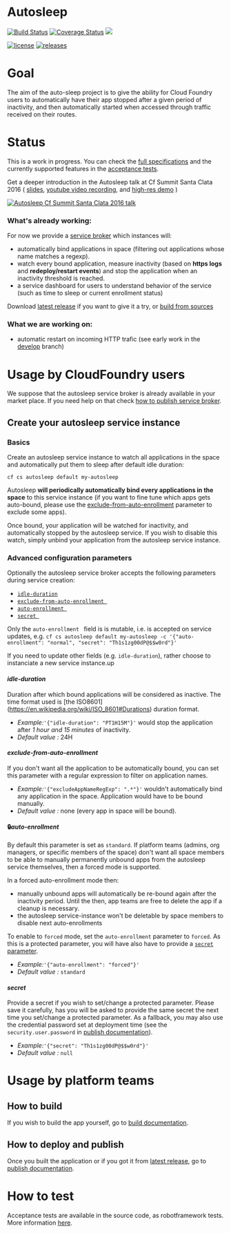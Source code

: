 # Autosleep 
[![Build Status](https://travis-ci.org/Orange-OpenSource/autosleep.svg?branch=develop)](https://travis-ci.org/Orange-OpenSource/autosleep) 
[![Coverage Status](https://coveralls.io/repos/github/Orange-OpenSource/autosleep/badge.svg?branch=develop)](https://coveralls.io/github/Orange-OpenSource/autosleep?branch=develop) 
[![](https://img.shields.io/github/issues/Orange-OpenSource/autosleep.svg)](https://github.com/Orange-OpenSource/autosleep/issues)

[![license](https://img.shields.io/github/license/Orange-OpenSource/autosleep.svg)](https://github.com/Orange-OpenSource/autosleep/blob/develop/LICENSE) 
[![releases](https://img.shields.io/github/release/Orange-OpenSource/autosleep.svg)](https://github.com/Orange-OpenSource/autosleep/releases)


# Goal
The aim of the auto-sleep project is to give the ability for Cloud Foundry users to automatically have their app stopped after a given period of inactivity, and then automatically started when accessed through traffic received on their routes.

# Status
This is a work in progress. 
You can check the [full specifications](https://docs.google.com/document/d/1tMhIBX3tw7kPEOMCzKhUgmtmr26GVxyXwUTwMO71THI/) and the currently supported features in the [acceptance tests](doc/acceptance.md).

Get a deeper introduction in the Autosleep talk at Cf Summit Santa Clata 2016 ( [slides](http://fr.slideshare.net/gberche/autosleep-inactive-apps-get-automatically-put-to-sleep-and-restarted-on-incoming-traffic),  [youtube video recording](https://www.youtube.com/watch?v=fQQRGxqkM-4&index=29&list=PLhuMOCWn4P9gGrKEtCBKYpEl5BXGBCsQZ), and [high-res demo](https://drive.google.com/open?id=0B_RQz82RzSUndnd4TFJOODFkTU0) )

[![Autosleep Cf Summit Santa Clata 2016 talk](https://cloud.githubusercontent.com/assets/4748380/16609625/d3367eba-4355-11e6-9392-25e6958d59d8.png)](http://fr.slideshare.net/gberche/autosleep-inactive-apps-get-automatically-put-to-sleep-and-restarted-on-incoming-traffic)

### What's already working:
For now we provide a [service broker](https://docs.cloudfoundry.org/services/managing-service-brokers.html) which instances will:

* automatically bind applications in space (filtering out applications whose name matches a regexp).
* watch every bound application, measure inactivity (based on **https logs** and **redeploy/restart events**) and stop the application when an inactivity threshold is reached.
* a service dashboard for users to understand behavior of the service (such as time to sleep or current enrollment status)

Download [latest release](https://github.com/Orange-OpenSource/autosleep/releases/) if you want to give it a try, or [build from sources](/doc/build.md)

### What we are working on:
* automatic restart on incoming HTTP trafic (see early work in the [develop](https://github.com/Orange-OpenSource/autosleep/tree/develop) branch)

# Usage by CloudFoundry users

We suppose that the autosleep service broker is already available in your market place. If you need help on that check [how to publish service broker](doc/publish.md).


## Create your autosleep service instance

### Basics

Create an autosleep service instance to watch all applications in the space and automatically put them to sleep after default idle duration:

`
cf cs autosleep default my-autosleep
`

Autosleep **will periodically automatically bind every applications in the space** to this service instance (if you want to fine tune which apps gets auto-bound, please use the [exclude-from-auto-enrollment](#exclude-from-auto-enrollment) parameter to exclude some apps). 

Once bound, your application will be watched for inactivity, and automatically stopped by the autosleep service. If you wish to disable this watch, simply unbind your application from the autosleep service instance.

### Advanced configuration parameters

Optionally the autosleep service broker accepts the following parameters during service creation: 

- [`idle-duration`](#idle-duration)
- [`exclude-from-auto-enrollment `](#exclude-from-auto-enrollment)
- [`auto-enrollment `](#lockauto-enrollment)
- [`secret `](#secret)

<!--
- [`autosleep-despite-route-services-error`](#autosleep-despite-route-services-error)
-->

Only the `auto-enrollment ` field is is mutable, i.e. is accepted on service updates, e.g.
`
cf cs autosleep default my-autosleep -c '{"auto-enrollment": "normal", "secret": "Th1s1zg00dP@$$w0rd"}'
`

If you need to update other fields (e.g. `idle-duration`), rather choose to instanciate a new service instance.up

#### *idle-duration* 
Duration after which bound applications will be considered as inactive. The time format used is [the ISO8601] (https://en.wikipedia.org/wiki/ISO_8601#Durations) duration format.

- *Example:*`'{"idle-duration": "PT1H15M"}'`
 would stop the application after *1 hour and 15 minutes* of inactivity.
- *Default value :*  24H

#### *exclude-from-auto-enrollment* 
If you don't want all the application to be automatically bound, you can set this parameter with a regular expression to filter on application names.

- *Example:*`'{"excludeAppNameRegExp": ".*"}'`
 wouldn't automatically bind any application in the space. Application would have to be bound manually.
- *Default value :*  none (every app in space will be bound).


#### :lock:*auto-enrollment* 

By default this parameter is set as `standard`. If platform teams (admins, org managers, or specific members of the space) don't want all space members to be able to manually permanently unbound apps from the autosleep service themselves, then a forced mode is supported.

In a forced auto-enrollment mode then:

* manually unbound apps will automatically be re-bound again after the inactivity period. Until the then, app teams are free to delete the app if a cleanup is necessary.
* the autosleep service-instance won't be deletable by space members to disable next auto-enrollments

To enable to `forced` mode, set the `auto-enrollment` parameter to ``forced``. As this is a protected parameter, you will have also have to provide a [`secret` parameter](#secret).

- *Example:*`'{"auto-enrollment": "forced"}'`
- *Default value :* `standard`

#### *secret*

Provide a secret if you wish to set/change a protected parameter. Please save it carefully, has you will be asked to provide the same secret the next time you set/change a protected parameter. As a fallback, you may also use the credential password set at deployment time (see  the `security.user.password` in [publish documentation](doc/publish.md)).

- *Example:*`'{"secret": "Th1s1zg00dP@$$w0rd"}'`
- *Default value :* `null`


<!--
#### *autosleep-despite-route-services-error*

On some application, *cloudfoundry api* may refuse to bind *autosleep service instance* (exposing itself as a route service) to the application's routes (we need to do this operation to reroute all application flow to *autosleep* in order to restart the application if requested). Since we perform these binding operations **before** stopping application, if *api* refuse the operation, the application will never be stopped. 
By setting the value of this parameter to `true`, you skip the errors sent by *route binding* operations and put the application to sleep anyway. Be aware that the application will not be restarted automatically by the *autosleep* if requested.

* Example `'{"autosleep-despite-route-services-error" : true}'`
* *Default value*: `false`

-->



# Usage by platform teams

## How to build
If you wish to build the app yourself, go to [build documentation](doc/build.md).

## How to deploy and publish
Once you built the application or if you got it from [latest release](https://github.com/Orange-OpenSource/autosleep/releases/), go to [publish documentation](doc/publish.md).

# How to test
Acceptance tests are available in the source code, as robotframework tests. More information [here](doc/acceptance.md).
